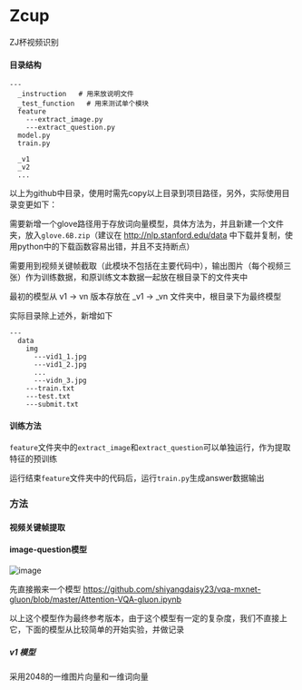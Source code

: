 # Zcup
ZJ杯视频识别

#### 目录结构
    ---
      _instruction   # 用来放说明文件
      _test_function   # 用来测试单个模块      
      feature
        ---extract_image.py 
        ---extract_question.py  
      model.py
      train.py
      
      _v1
      _v2
      ...
      
以上为github中目录，使用时需先copy以上目录到项目路径，另外，实际使用目录变更如下：

需要新增一个glove路径用于存放词向量模型，具体方法为，并且新建一个文件夹，放入`glove.6B.zip`（建议在 http://nlp.stanford.edu/data 中下载并复制，使用python中的下载函数容易出错，并且不支持断点）

需要用到视频关键帧截取（此模块不包括在主要代码中），输出图片（每个视频三张）作为训练数据，和原训练文本数据一起放在根目录下的文件夹中

最初的模型从 v1 -> vn 版本存放在 \_v1 -> \_vn 文件夹中，根目录下为最终模型

实际目录除上述外，新增如下
    
    ---
      data
        img
          ---vid1_1.jpg
          ---vid1_2.jpg
          ...
          ---vidn_3.jpg
        ---train.txt
        ---test.txt
        ---submit.txt

#### 训练方法
`feature`文件夹中的`extract_image`和`extract_question`可以单独运行，作为提取特征的预训练

运行结束`feature`文件夹中的代码后，运行`train.py`生成answer数据输出
      
### 方法
      
#### 视频关键帧提取      
   
#### image-question模型

![image](https://github.com/SummerLitchy/Zcup/blob/master/_instruction/VQA-attention.png)

先直接搬来一个模型 https://github.com/shiyangdaisy23/vqa-mxnet-gluon/blob/master/Attention-VQA-gluon.ipynb

以上这个模型作为最终参考版本，由于这个模型有一定的复杂度，我们不直接上它，下面的模型从比较简单的开始实验，并做记录

##### v1 模型
采用2048的一维图片向量和一维词向量
